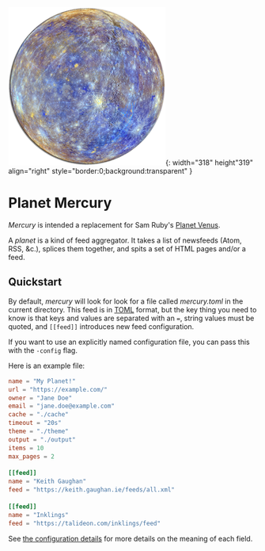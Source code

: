 ![](mercury.png){: width="318" height"319" align="right" style="border:0;background:transparent" }

# Planet Mercury

_Mercury_ is intended a replacement for Sam Ruby's [Planet Venus](https://github.com/rubys/venus/).

A _planet_ is a kind of feed aggregator. It takes a list of newsfeeds (Atom, RSS, &c.), splices them together, and spits a set of HTML pages and/or a feed.

## Quickstart

By default, _mercury_ will look for look for a file called _mercury.toml_ in the current directory. This feed is in [TOML][] format, but the key thing you need to know is that keys and values are separated with an `=`, string values must be quoted, and `[[feed]]` introduces new feed configuration.

If you want to use an explicitly named configuration file, you can pass this with the `-config` flag.

Here is an example file:

```toml
name = "My Planet!"
url = "https://example.com/"
owner = "Jane Doe"
email = "jane.doe@example.com"
cache = "./cache"
timeout = "20s"
theme = "./theme"
output = "./output"
items = 10
max_pages = 2

[[feed]]
name = "Keith Gaughan"
feed = "https://keith.gaughan.ie/feeds/all.xml"

[[feed]]
name = "Inklings"
feed = "https://talideon.com/inklings/feed"
```

See [the configuration details](configuration.md) for more details on the meaning of each field.

[TOML]: https://en.wikipedia.org/wiki/TOML
